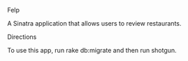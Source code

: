 Felp

A Sinatra application that allows users to review restaurants.

Directions

To use this app, run rake db:migrate and then run shotgun.
